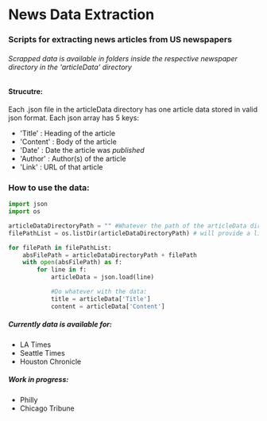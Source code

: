 # News Data Extraction
### Scripts for extracting news articles from US newspapers

###### Scrapped data is available in folders inside the respective newspaper directory in the 'articleData' directory

#### Strucutre:
Each .json file in the articleData directory has one article data stored in valid json format. Each json array has 5 keys: 
- 'Title'   : Heading of the article
- 'Content' : Body of the article
- 'Date'    : Date the article was _published_
- 'Author'  : Author(s) of the article
- 'Link'    : URL of that article


### How to use the data:
```python
import json
import os

articleDataDirectoryPath = "" #Whatever the path of the articleData directory is
filePathList = os.listDir(articleDataDirectoryPath) # will provide a list of filePaths

for filePath in filePathList:
	absFilePath = articleDataDirectoryPath + filePath
	with open(absFilePath) as f:
		for line in f:
			articleData = json.load(line) 

			#Do whatever with the data:
			title = articleData['Title']
			content = articleData['Content']
```


##### Currently data is available for:
- LA Times
- Seattle Times
- Houston Chronicle

##### Work in progress:
- Philly
- Chicago Tribune
